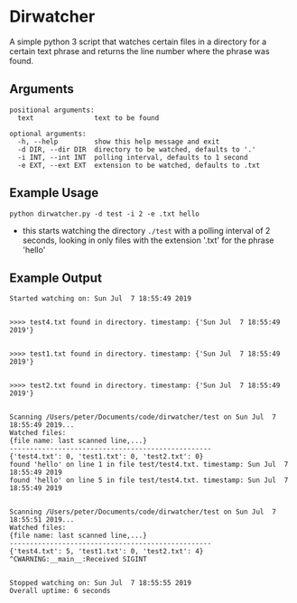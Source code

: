 # Dirwatcher

A simple python 3 script that watches certain files in a directory for a certain text phrase and returns the line number where the phrase was found.

## Arguments


```
positional arguments:
  text               text to be found

optional arguments:
  -h, --help         show this help message and exit
  -d DIR, --dir DIR  directory to be watched, defaults to '.'
  -i INT, --int INT  polling interval, defaults to 1 second
  -e EXT, --ext EXT  extension to be watched, defaults to .txt

```


## Example Usage

`python dirwatcher.py -d test -i 2 -e .txt hello`

- this starts watching the directory `./test` with a polling interval of 2 seconds, looking in only files with the extension '.txt' for the phrase 'hello'

## Example Output 

```
Started watching on: Sun Jul  7 18:55:49 2019


>>>> test4.txt found in directory. timestamp: {'Sun Jul  7 18:55:49 2019'}


>>>> test1.txt found in directory. timestamp: {'Sun Jul  7 18:55:49 2019'}


>>>> test2.txt found in directory. timestamp: {'Sun Jul  7 18:55:49 2019'}


Scanning /Users/peter/Documents/code/dirwatcher/test on Sun Jul  7 18:55:49 2019...
Watched files:
{file name: last scanned line,...}
--------------------------------------------------
{'test4.txt': 0, 'test1.txt': 0, 'test2.txt': 0}
found 'hello' on line 1 in file test/test4.txt. timestamp: Sun Jul  7 18:55:49 2019
found 'hello' on line 5 in file test/test4.txt. timestamp: Sun Jul  7 18:55:49 2019


Scanning /Users/peter/Documents/code/dirwatcher/test on Sun Jul  7 18:55:51 2019...
Watched files:
{file name: last scanned line,...}
--------------------------------------------------
{'test4.txt': 5, 'test1.txt': 0, 'test2.txt': 4}
^CWARNING:__main__:Received SIGINT


Stopped watching on: Sun Jul  7 18:55:55 2019
Overall uptime: 6 seconds

```